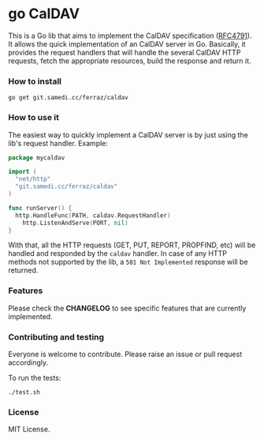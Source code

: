 # go CalDAV

This is a Go lib that aims to implement the CalDAV specification ([RFC4791]). It allows the quick implementation of an CalDAV server in Go. Basically, it provides the request handlers that will handle the several CalDAV HTTP requests, fetch the appropriate resources, build the response and return it.

### How to install

```
go get git.samedi.cc/ferraz/caldav
```

### How to use it

The easiest way to quickly implement a CalDAV server is by just using the lib's request handler. Example:

```go
package mycaldav

import (
  "net/http"
  "git.samedi.cc/ferraz/caldav"
)

func runServer() {
  http.HandleFunc(PATH, caldav.RequestHandler)
	http.ListenAndServe(PORT, nil)
}
```

With that, all the HTTP requests (GET, PUT, REPORT, PROPFIND, etc) will be handled and responded by the `caldav` handler. In case of any HTTP methods not supported by the lib, a `501 Not Implemented` response will be returned.

### Features

Please check the **CHANGELOG** to see specific features that are currently implemented.

### Contributing and testing

Everyone is welcome to contribute. Please raise an issue or pull request accordingly.

To run the tests:

```
./test.sh
```

### License

MIT License.

[RFC4791]: https://tools.ietf.org/html/rfc4791
